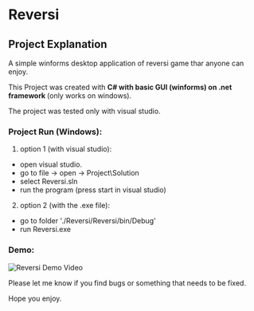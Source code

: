 # Reversi

## Project Explanation

A simple winforms desktop application of reversi game thar anyone can enjoy.

This Project was created with <b> C# with basic GUI (winforms) on .net framework </b> (only works on windows). 

The project was tested only with visual studio.

### Project Run (Windows):
1. option 1 (with visual studio):
  - open visual studio.
  - go to file -> open -> Project\Solution
  - select Reversi.sln
  - run the program (press start in visual studio)
2. option 2 (with the .exe file):
  - go to folder './Reversi/Reversi/bin/Debug'
  - run Reversi.exe

### Demo:
![Reversi Demo Video](https://github.com/leorrose/Reversi/blob/master/demo.gif)

Please let me know if you find bugs or something that needs to be fixed.

Hope you enjoy.
